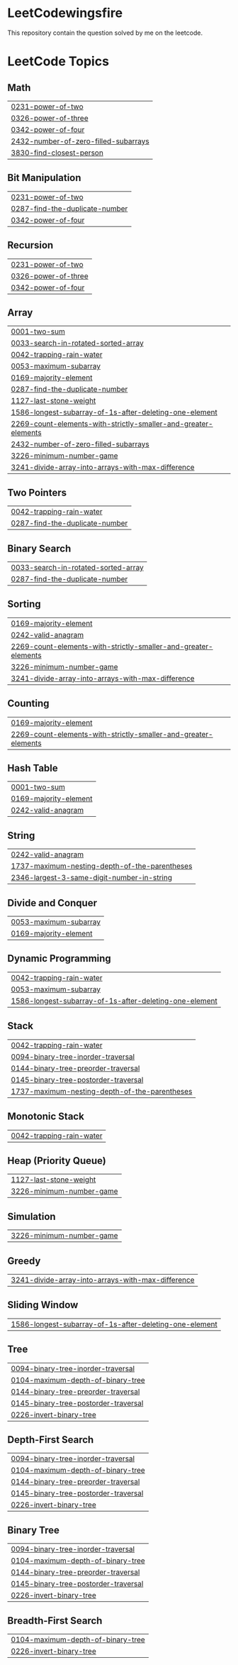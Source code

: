 # LeetCodewingsfire
This repository contain the question solved by me on the leetcode.

<!---LeetCode Topics Start-->
# LeetCode Topics
## Math
|  |
| ------- |
| [0231-power-of-two](https://github.com/2022bit002/LeetCodewingsfire/tree/master/0231-power-of-two) |
| [0326-power-of-three](https://github.com/2022bit002/LeetCodewingsfire/tree/master/0326-power-of-three) |
| [0342-power-of-four](https://github.com/2022bit002/LeetCodewingsfire/tree/master/0342-power-of-four) |
| [2432-number-of-zero-filled-subarrays](https://github.com/2022bit002/LeetCodewingsfire/tree/master/2432-number-of-zero-filled-subarrays) |
| [3830-find-closest-person](https://github.com/2022bit002/LeetCodewingsfire/tree/master/3830-find-closest-person) |
## Bit Manipulation
|  |
| ------- |
| [0231-power-of-two](https://github.com/2022bit002/LeetCodewingsfire/tree/master/0231-power-of-two) |
| [0287-find-the-duplicate-number](https://github.com/2022bit002/LeetCodewingsfire/tree/master/0287-find-the-duplicate-number) |
| [0342-power-of-four](https://github.com/2022bit002/LeetCodewingsfire/tree/master/0342-power-of-four) |
## Recursion
|  |
| ------- |
| [0231-power-of-two](https://github.com/2022bit002/LeetCodewingsfire/tree/master/0231-power-of-two) |
| [0326-power-of-three](https://github.com/2022bit002/LeetCodewingsfire/tree/master/0326-power-of-three) |
| [0342-power-of-four](https://github.com/2022bit002/LeetCodewingsfire/tree/master/0342-power-of-four) |
## Array
|  |
| ------- |
| [0001-two-sum](https://github.com/2022bit002/LeetCodewingsfire/tree/master/0001-two-sum) |
| [0033-search-in-rotated-sorted-array](https://github.com/2022bit002/LeetCodewingsfire/tree/master/0033-search-in-rotated-sorted-array) |
| [0042-trapping-rain-water](https://github.com/2022bit002/LeetCodewingsfire/tree/master/0042-trapping-rain-water) |
| [0053-maximum-subarray](https://github.com/2022bit002/LeetCodewingsfire/tree/master/0053-maximum-subarray) |
| [0169-majority-element](https://github.com/2022bit002/LeetCodewingsfire/tree/master/0169-majority-element) |
| [0287-find-the-duplicate-number](https://github.com/2022bit002/LeetCodewingsfire/tree/master/0287-find-the-duplicate-number) |
| [1127-last-stone-weight](https://github.com/2022bit002/LeetCodewingsfire/tree/master/1127-last-stone-weight) |
| [1586-longest-subarray-of-1s-after-deleting-one-element](https://github.com/2022bit002/LeetCodewingsfire/tree/master/1586-longest-subarray-of-1s-after-deleting-one-element) |
| [2269-count-elements-with-strictly-smaller-and-greater-elements](https://github.com/2022bit002/LeetCodewingsfire/tree/master/2269-count-elements-with-strictly-smaller-and-greater-elements) |
| [2432-number-of-zero-filled-subarrays](https://github.com/2022bit002/LeetCodewingsfire/tree/master/2432-number-of-zero-filled-subarrays) |
| [3226-minimum-number-game](https://github.com/2022bit002/LeetCodewingsfire/tree/master/3226-minimum-number-game) |
| [3241-divide-array-into-arrays-with-max-difference](https://github.com/2022bit002/LeetCodewingsfire/tree/master/3241-divide-array-into-arrays-with-max-difference) |
## Two Pointers
|  |
| ------- |
| [0042-trapping-rain-water](https://github.com/2022bit002/LeetCodewingsfire/tree/master/0042-trapping-rain-water) |
| [0287-find-the-duplicate-number](https://github.com/2022bit002/LeetCodewingsfire/tree/master/0287-find-the-duplicate-number) |
## Binary Search
|  |
| ------- |
| [0033-search-in-rotated-sorted-array](https://github.com/2022bit002/LeetCodewingsfire/tree/master/0033-search-in-rotated-sorted-array) |
| [0287-find-the-duplicate-number](https://github.com/2022bit002/LeetCodewingsfire/tree/master/0287-find-the-duplicate-number) |
## Sorting
|  |
| ------- |
| [0169-majority-element](https://github.com/2022bit002/LeetCodewingsfire/tree/master/0169-majority-element) |
| [0242-valid-anagram](https://github.com/2022bit002/LeetCodewingsfire/tree/master/0242-valid-anagram) |
| [2269-count-elements-with-strictly-smaller-and-greater-elements](https://github.com/2022bit002/LeetCodewingsfire/tree/master/2269-count-elements-with-strictly-smaller-and-greater-elements) |
| [3226-minimum-number-game](https://github.com/2022bit002/LeetCodewingsfire/tree/master/3226-minimum-number-game) |
| [3241-divide-array-into-arrays-with-max-difference](https://github.com/2022bit002/LeetCodewingsfire/tree/master/3241-divide-array-into-arrays-with-max-difference) |
## Counting
|  |
| ------- |
| [0169-majority-element](https://github.com/2022bit002/LeetCodewingsfire/tree/master/0169-majority-element) |
| [2269-count-elements-with-strictly-smaller-and-greater-elements](https://github.com/2022bit002/LeetCodewingsfire/tree/master/2269-count-elements-with-strictly-smaller-and-greater-elements) |
## Hash Table
|  |
| ------- |
| [0001-two-sum](https://github.com/2022bit002/LeetCodewingsfire/tree/master/0001-two-sum) |
| [0169-majority-element](https://github.com/2022bit002/LeetCodewingsfire/tree/master/0169-majority-element) |
| [0242-valid-anagram](https://github.com/2022bit002/LeetCodewingsfire/tree/master/0242-valid-anagram) |
## String
|  |
| ------- |
| [0242-valid-anagram](https://github.com/2022bit002/LeetCodewingsfire/tree/master/0242-valid-anagram) |
| [1737-maximum-nesting-depth-of-the-parentheses](https://github.com/2022bit002/LeetCodewingsfire/tree/master/1737-maximum-nesting-depth-of-the-parentheses) |
| [2346-largest-3-same-digit-number-in-string](https://github.com/2022bit002/LeetCodewingsfire/tree/master/2346-largest-3-same-digit-number-in-string) |
## Divide and Conquer
|  |
| ------- |
| [0053-maximum-subarray](https://github.com/2022bit002/LeetCodewingsfire/tree/master/0053-maximum-subarray) |
| [0169-majority-element](https://github.com/2022bit002/LeetCodewingsfire/tree/master/0169-majority-element) |
## Dynamic Programming
|  |
| ------- |
| [0042-trapping-rain-water](https://github.com/2022bit002/LeetCodewingsfire/tree/master/0042-trapping-rain-water) |
| [0053-maximum-subarray](https://github.com/2022bit002/LeetCodewingsfire/tree/master/0053-maximum-subarray) |
| [1586-longest-subarray-of-1s-after-deleting-one-element](https://github.com/2022bit002/LeetCodewingsfire/tree/master/1586-longest-subarray-of-1s-after-deleting-one-element) |
## Stack
|  |
| ------- |
| [0042-trapping-rain-water](https://github.com/2022bit002/LeetCodewingsfire/tree/master/0042-trapping-rain-water) |
| [0094-binary-tree-inorder-traversal](https://github.com/2022bit002/LeetCodewingsfire/tree/master/0094-binary-tree-inorder-traversal) |
| [0144-binary-tree-preorder-traversal](https://github.com/2022bit002/LeetCodewingsfire/tree/master/0144-binary-tree-preorder-traversal) |
| [0145-binary-tree-postorder-traversal](https://github.com/2022bit002/LeetCodewingsfire/tree/master/0145-binary-tree-postorder-traversal) |
| [1737-maximum-nesting-depth-of-the-parentheses](https://github.com/2022bit002/LeetCodewingsfire/tree/master/1737-maximum-nesting-depth-of-the-parentheses) |
## Monotonic Stack
|  |
| ------- |
| [0042-trapping-rain-water](https://github.com/2022bit002/LeetCodewingsfire/tree/master/0042-trapping-rain-water) |
## Heap (Priority Queue)
|  |
| ------- |
| [1127-last-stone-weight](https://github.com/2022bit002/LeetCodewingsfire/tree/master/1127-last-stone-weight) |
| [3226-minimum-number-game](https://github.com/2022bit002/LeetCodewingsfire/tree/master/3226-minimum-number-game) |
## Simulation
|  |
| ------- |
| [3226-minimum-number-game](https://github.com/2022bit002/LeetCodewingsfire/tree/master/3226-minimum-number-game) |
## Greedy
|  |
| ------- |
| [3241-divide-array-into-arrays-with-max-difference](https://github.com/2022bit002/LeetCodewingsfire/tree/master/3241-divide-array-into-arrays-with-max-difference) |
## Sliding Window
|  |
| ------- |
| [1586-longest-subarray-of-1s-after-deleting-one-element](https://github.com/2022bit002/LeetCodewingsfire/tree/master/1586-longest-subarray-of-1s-after-deleting-one-element) |
## Tree
|  |
| ------- |
| [0094-binary-tree-inorder-traversal](https://github.com/2022bit002/LeetCodewingsfire/tree/master/0094-binary-tree-inorder-traversal) |
| [0104-maximum-depth-of-binary-tree](https://github.com/2022bit002/LeetCodewingsfire/tree/master/0104-maximum-depth-of-binary-tree) |
| [0144-binary-tree-preorder-traversal](https://github.com/2022bit002/LeetCodewingsfire/tree/master/0144-binary-tree-preorder-traversal) |
| [0145-binary-tree-postorder-traversal](https://github.com/2022bit002/LeetCodewingsfire/tree/master/0145-binary-tree-postorder-traversal) |
| [0226-invert-binary-tree](https://github.com/2022bit002/LeetCodewingsfire/tree/master/0226-invert-binary-tree) |
## Depth-First Search
|  |
| ------- |
| [0094-binary-tree-inorder-traversal](https://github.com/2022bit002/LeetCodewingsfire/tree/master/0094-binary-tree-inorder-traversal) |
| [0104-maximum-depth-of-binary-tree](https://github.com/2022bit002/LeetCodewingsfire/tree/master/0104-maximum-depth-of-binary-tree) |
| [0144-binary-tree-preorder-traversal](https://github.com/2022bit002/LeetCodewingsfire/tree/master/0144-binary-tree-preorder-traversal) |
| [0145-binary-tree-postorder-traversal](https://github.com/2022bit002/LeetCodewingsfire/tree/master/0145-binary-tree-postorder-traversal) |
| [0226-invert-binary-tree](https://github.com/2022bit002/LeetCodewingsfire/tree/master/0226-invert-binary-tree) |
## Binary Tree
|  |
| ------- |
| [0094-binary-tree-inorder-traversal](https://github.com/2022bit002/LeetCodewingsfire/tree/master/0094-binary-tree-inorder-traversal) |
| [0104-maximum-depth-of-binary-tree](https://github.com/2022bit002/LeetCodewingsfire/tree/master/0104-maximum-depth-of-binary-tree) |
| [0144-binary-tree-preorder-traversal](https://github.com/2022bit002/LeetCodewingsfire/tree/master/0144-binary-tree-preorder-traversal) |
| [0145-binary-tree-postorder-traversal](https://github.com/2022bit002/LeetCodewingsfire/tree/master/0145-binary-tree-postorder-traversal) |
| [0226-invert-binary-tree](https://github.com/2022bit002/LeetCodewingsfire/tree/master/0226-invert-binary-tree) |
## Breadth-First Search
|  |
| ------- |
| [0104-maximum-depth-of-binary-tree](https://github.com/2022bit002/LeetCodewingsfire/tree/master/0104-maximum-depth-of-binary-tree) |
| [0226-invert-binary-tree](https://github.com/2022bit002/LeetCodewingsfire/tree/master/0226-invert-binary-tree) |
<!---LeetCode Topics End-->